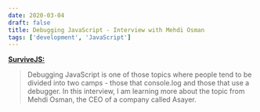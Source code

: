 ```yaml
---
date: 2020-03-04
draft: false
title: Debugging JavaScript - Interview with Mehdi Osman
tags: ['development', 'JavaScript']
---
```


**[SurviveJS:](https://survivejs.com/blog/debugging-interview/)**

> Debugging JavaScript is one of those topics where people tend to be divided into two camps - those that console.log and those that use a debugger. In this interview, I am learning more about the topic from Mehdi Osman, the CEO of a company called Asayer.<!-- excerpt -->
